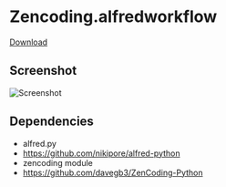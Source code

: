 Zencoding.alfredworkflow
==================================

[Download](https://raw.github.com/ts123/Zencoding.alfredworkflow/master/Zencoding.alfredworkflow)

## Screenshot

![Screenshot](https://raw.github.com/ts123/Zencoding.alfredworkflow/master/img/screen.png)

## Dependencies

- alfred.py
 - https://github.com/nikipore/alfred-python
- zencoding module
 - https://github.com/davegb3/ZenCoding-Python

